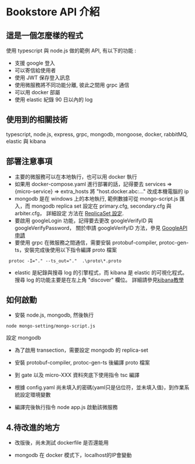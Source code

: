 # Bookstore API 介紹

## 這是一個怎麼樣的程式

  使用 typescript 與 node.js 做的範例 API, 有以下的功能 :

 * 支援 google 登入
 * 可以寄信給使用者
 * 使用 JWT 保存登入訊息
 * 使用微服務將不同功能分離, 彼此之間用 grpc 通信
 * 可以用 docker 部屬
 * 使用 elastic 紀錄 90 日以內的 log

## 使用到的相關技術
  typescript, node.js, express, grpc, mongodb, mongoose, docker, rabbitMQ, elastic 與 kibana
  
## 部署注意事項
 * 主要的微服務可以在本地執行，也可以用 docker 執行
 * 如果用 docker-compose.yaml 進行部署的話，記得要去 services => {micro-service} => extra_hosts 將 "host.docker.abc:..." 改成本機電腦的 ip
 * mongodb 是在 windows 上的本地執行, 範例數據可從 mongo-script.js 匯入，而
 mongodb replica set 設定在 primary.cfg, secondary.cfg 與 arbiter.cfg， 詳細設定
方法在 [ReplicaSet 設定](https://aspnetmars.blogspot.com/2019/04/windows-mongodb-replica-set-sharding.html).
 * 要啟用 googleLogin 功能，記得要去更改 googleVerifyID 與 googleVerifyPassword，
 關於申請 googleVerifyID 方法，參見 [GoogleAPI申請](https://blog.hungwin.com.tw/aspnet-google-login/)
 * 要使用 grpc 在微服務之間通信，需要安裝  protobuf-compiler, protoc-gen-ts，安裝完成後使用以下指令編譯 proto 檔案

 ```
  protoc -I="." --ts_out="."  .\proto\*.proto
```

 * elastic 是紀錄與搜尋 log 的引擎程式，而 kibana 是 elastic 的可視化程式。搜尋 log 的功能主要是在左上角 "discover" 欄位。
   詳細請參見[kibana教學](https://medium.com/%E7%A8%8B%E5%BC%8F%E4%B9%BE%E8%B2%A8/elk-%E6%95%99%E5%AD%B8%E8%88%87%E4%BB%8B%E7%B4%B9-c54af6f06e61)

## 如何啟動

+ 安裝 node.js, mongodb, 然後執行 

```
node mongo-setting/mongo-script.js 
```

設定 mongodb

+ 為了啟用 transection，需要設定 mongodb 的 replica-set

+ 安裝 protobuf-compiler, protoc-gen-ts 後編譯 proto 檔案

+ 到 gate 以及 micro-XXX 資料夾底下使用指令 tsc 編譯

+ 根據 config.yaml 尚未填入的密碼(yaml只是佔位符，並未填入值)，到作業系統設定環境變數

+ 編譯完後執行指令 node app.js 啟動該微服務

## 4.待改進的地方

+ 改版後，尚未測試 dockerfile 是否還能用

+ mongodb 在 docker 模式下，localhost的IP會變動





